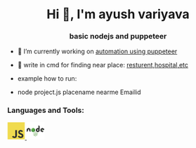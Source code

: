 <h1 align="center">Hi 👋, I'm ayush variyava</h1>
<h3 align="center">basic nodejs and puppeteer</h3>

- 🔭 I’m currently working on [automation using puppeteer](https://www.linkedin.com/posts/ayush-variaya-43a605184_hii-connectios-here-is-the-small-project-activity-6789607666068152320-9e0H)

- 📄 write in cmd for finding near place: [resturent,hospital,etc](resturent,hospital,etc)
- example how to run:
- node project.js placename nearme Emailid


<h3 align="left">Languages and Tools:</h3>
<p align="left"> <a href="https://developer.mozilla.org/en-US/docs/Web/JavaScript" target="_blank"> <img src="https://raw.githubusercontent.com/devicons/devicon/master/icons/javascript/javascript-original.svg" alt="javascript" width="40" height="40"/> </a> <a href="https://nodejs.org" target="_blank"> <img src="https://raw.githubusercontent.com/devicons/devicon/master/icons/nodejs/nodejs-original-wordmark.svg" alt="nodejs" width="40" height="40"/> </a> </p>
